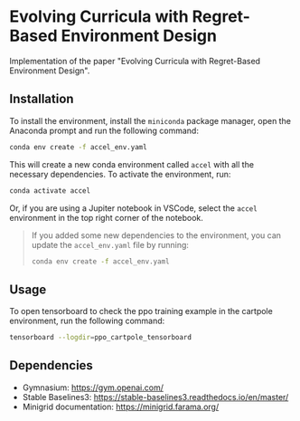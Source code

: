 # Evolving Curricula with Regret-Based Environment Design

Implementation of the paper "Evolving Curricula with Regret-Based Environment Design".


## Installation

To install the environment, install the `miniconda` package manager, open the Anaconda prompt and run the following command:

```bash
conda env create -f accel_env.yaml
```

This will create a new conda environment called `accel` with all the necessary dependencies. To activate the environment, run:

```bash
conda activate accel
```

Or, if you are using a Jupiter notebook in VSCode, select the `accel` environment in the top right corner of the notebook.

> If you added some new dependencies to the environment, you can update the `accel_env.yaml` file by running:
> ```bash
> conda env create -f accel_env.yaml
> ```


## Usage

To open tensorboard to check the ppo training example in the cartpole environment, run the following command:

```bash
tensorboard --logdir=ppo_cartpole_tensorboard
```


## Dependencies

- Gymnasium: https://gym.openai.com/
- Stable Baselines3: https://stable-baselines3.readthedocs.io/en/master/
- Minigrid documentation: https://minigrid.farama.org/